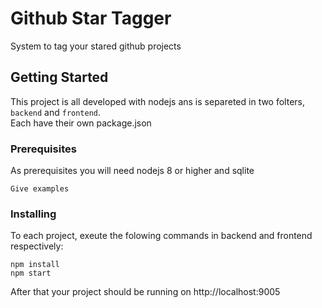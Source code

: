 # Github Star Tagger

System to tag your stared github projects

## Getting Started

This project is all developed with nodejs ans is separeted in two folters, `backend` and `frontend`.   
Each have their own package.json

### Prerequisites

As prerequisites you will need nodejs 8 or higher and sqlite

```
Give examples
```

### Installing

To each project, exeute the folowing commands in backend and frontend respectively:

```
npm install
npm start
```

After that your project should be running on http://localhost:9005